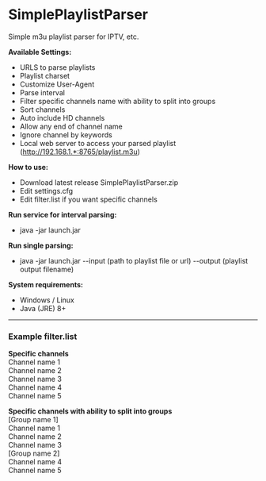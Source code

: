 # SimplePlaylistParser
Simple m3u playlist parser for IPTV, etc.

**Available Settings:**
- URLS to parse playlists
- Playlist charset
- Customize User-Agent
- Parse interval
- Filter specific channels name with ability to split into groups
- Sort channels
- Auto include HD channels
- Allow any end of channel name
- Ignore channel by keywords
- Local web server to access your parsed playlist (http://192.168.1.*:8765/playlist.m3u)

**How to use:**
- Download latest release SimplePlaylistParser.zip
- Edit settings.cfg
- Edit filter.list if you want specific channels

**Run service for interval parsing:**
- java -jar launch.jar

**Run single parsing:**
- java -jar launch.jar --input (path to playlist file or url) --output (playlist output filename)

**System requirements:**
- Windows / Linux
- Java (JRE) 8+

------------

### Example filter.list

**Specific channels**  
Channel name 1  
Channel name 2  
Channel name 3  
Channel name 4  
Channel name 5  

**Specific channels with ability to split into groups**  
[Group name 1]  
Channel name 1  
Channel name 2  
Channel name 3  
[Group name 2]  
Channel name 4  
Channel name 5
